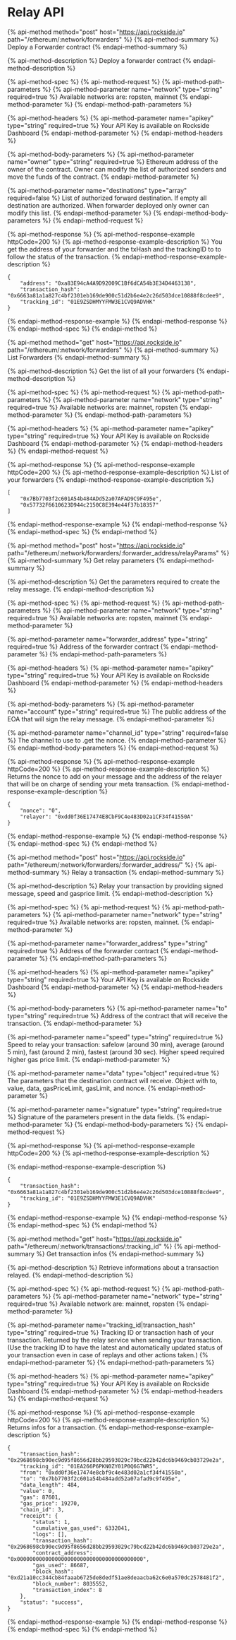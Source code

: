 # Relay API

{% api-method method="post" host="https://api.rockside.io" path="/ethereum/:network/forwarders" %}
{% api-method-summary %}
Deploy a Forwarder contract
{% endapi-method-summary %}

{% api-method-description %}
Deploy a forwarder contract
{% endapi-method-description %}

{% api-method-spec %}
{% api-method-request %}
{% api-method-path-parameters %}
{% api-method-parameter name="network" type="string" required=true %}
Available networks are: ropsten, mainnet
{% endapi-method-parameter %}
{% endapi-method-path-parameters %}

{% api-method-headers %}
{% api-method-parameter name="apikey" type="string" required=true %}
Your API Key is available on Rockside Dashboard
{% endapi-method-parameter %}
{% endapi-method-headers %}

{% api-method-body-parameters %}
{% api-method-parameter name="owner" type="string" required=true %}
Ethereum address of the owner of the contract. Owner can modify the list of authorized senders and move the funds of the contract.
{% endapi-method-parameter %}

{% api-method-parameter name="destinations" type="array" required=false %}
List of authorized forward destination. If empty all destination are authorized. When forwarder deployed only owner can modify this list.
{% endapi-method-parameter %}
{% endapi-method-body-parameters %}
{% endapi-method-request %}

{% api-method-response %}
{% api-method-response-example httpCode=200 %}
{% api-method-response-example-description %}
You get the address of your forwarder and the txHash and the trackingID to to follow the status of the transaction.
{% endapi-method-response-example-description %}

```text
{
    "address": "0xa83E94cA4A9D92009C1Bf6dCA54b3E34D4463138",
    "transaction_hash": "0x6663a81a1a827c4bf2301eb169de900c51d2b6e4e2c26d503dce10888f8cdee9",
    "tracking_id": "01E9ZSDHMYYFMW3E1CVQ9ADVHK"
}
```
{% endapi-method-response-example %}
{% endapi-method-response %}
{% endapi-method-spec %}
{% endapi-method %}

{% api-method method="get" host="https://api.rockside.io" path="/ethereum/:network/forwarders" %}
{% api-method-summary %}
List Forwarders
{% endapi-method-summary %}

{% api-method-description %}
Get the list of all your forwarders
{% endapi-method-description %}

{% api-method-spec %}
{% api-method-request %}
{% api-method-path-parameters %}
{% api-method-parameter name="network" type="string" required=true %}
Available networks are: mainnet, ropsten
{% endapi-method-parameter %}
{% endapi-method-path-parameters %}

{% api-method-headers %}
{% api-method-parameter name="apikey" type="string" required=true %}
Your API Key is available on Rockside Dashboard
{% endapi-method-parameter %}
{% endapi-method-headers %}
{% endapi-method-request %}

{% api-method-response %}
{% api-method-response-example httpCode=200 %}
{% api-method-response-example-description %}
List of your forwarders
{% endapi-method-response-example-description %}

```
[
    "0x7Bb7703f2c601A54b484ADd52a07AFAD9C9F495e",
    "0x57732F6610623D944c2150C8E394e44f37b18357"
]
```
{% endapi-method-response-example %}
{% endapi-method-response %}
{% endapi-method-spec %}
{% endapi-method %}

{% api-method method="post" host="https://api.rockside.io" path="/ethereum/:network/forwarders/:forwarder\_address/relayParams" %}
{% api-method-summary %}
Get relay parameters
{% endapi-method-summary %}

{% api-method-description %}
Get the parameters required to create the relay message.
{% endapi-method-description %}

{% api-method-spec %}
{% api-method-request %}
{% api-method-path-parameters %}
{% api-method-parameter name="network" type="string" required=true %}
Available networks are: ropsten, mainnet
{% endapi-method-parameter %}

{% api-method-parameter name="forwarder\_address" type="string" required=true %}
Address of the forwarder contract
{% endapi-method-parameter %}
{% endapi-method-path-parameters %}

{% api-method-headers %}
{% api-method-parameter name="apikey" type="string" required=true %}
Your API Key is available on Rockside Dashboard
{% endapi-method-parameter %}
{% endapi-method-headers %}

{% api-method-body-parameters %}
{% api-method-parameter name="account" type="string" required=true %}
The public address of the EOA that will sign the relay message.
{% endapi-method-parameter %}

{% api-method-parameter name="channel\_id" type="string" required=false %}
The channel to use to .get the nonce.
{% endapi-method-parameter %}
{% endapi-method-body-parameters %}
{% endapi-method-request %}

{% api-method-response %}
{% api-method-response-example httpCode=200 %}
{% api-method-response-example-description %}
Returns the nonce to add on your message and the address of the relayer that will be on charge of sending your meta transaction.
{% endapi-method-response-example-description %}

```text
{
    "nonce": "0",
    "relayer": "0xdd0f36E17474E8CbF9C4e483D02a1CF34f41550A"
}
```
{% endapi-method-response-example %}
{% endapi-method-response %}
{% endapi-method-spec %}
{% endapi-method %}

{% api-method method="post" host="https://api.rockside.io" path="/ethereum/:network/forwarders/:forwarder\_address/" %}
{% api-method-summary %}
Relay a transaction
{% endapi-method-summary %}

{% api-method-description %}
Relay your transaction by providing signed message, speed and gasprice limit.
{% endapi-method-description %}

{% api-method-spec %}
{% api-method-request %}
{% api-method-path-parameters %}
{% api-method-parameter name="network" type="string" required=true %}
Available networks are: ropsten, mainnet.
{% endapi-method-parameter %}

{% api-method-parameter name="forwarder\_address" type="string" required=true %}
Address of the forwarder contract
{% endapi-method-parameter %}
{% endapi-method-path-parameters %}

{% api-method-headers %}
{% api-method-parameter name="apikey" type="string" required=true %}
Your API Key is available on Rockside Dashboard
{% endapi-method-parameter %}
{% endapi-method-headers %}

{% api-method-body-parameters %}
{% api-method-parameter name="to" type="string" required=true %}
Address of the contract that will receive the transaction.
{% endapi-method-parameter %}

{% api-method-parameter name="speed" type="string" required=true %}
Speed to relay your transaction: safelow \(around 30 min\), average \(around 5 min\), fast \(around 2 min\), fastest \(around 30 sec\). Higher speed required higher gas price limit.
{% endapi-method-parameter %}

{% api-method-parameter name="data" type="object" required=true %}
The parameters that the destination contract will receive. Object with to, value, data, gasPriceLimit, gasLimit, and nonce.
{% endapi-method-parameter %}

{% api-method-parameter name="signature" type="string" required=true %}
Signature of the parameters present in the data fields.
{% endapi-method-parameter %}
{% endapi-method-body-parameters %}
{% endapi-method-request %}

{% api-method-response %}
{% api-method-response-example httpCode=200 %}
{% api-method-response-example-description %}

{% endapi-method-response-example-description %}

```text
{
    "transaction_hash": "0x6663a81a1a827c4bf2301eb169de900c51d2b6e4e2c26d503dce10888f8cdee9",
    "tracking_id": "01E9ZSDHMYYFMW3E1CVQ9ADVHK"
}
```
{% endapi-method-response-example %}
{% endapi-method-response %}
{% endapi-method-spec %}
{% endapi-method %}

{% api-method method="get" host="https://api.rockside.io" path="/ethereum/:network/transactions/:tracking\_id" %}
{% api-method-summary %}
Get transaction infos
{% endapi-method-summary %}

{% api-method-description %}
Retrieve informations about a transaction relayed.
{% endapi-method-description %}

{% api-method-spec %}
{% api-method-request %}
{% api-method-path-parameters %}
{% api-method-parameter name="network" type="string" required=true %}
Available network are: mainnet, ropsten
{% endapi-method-parameter %}

{% api-method-parameter name="tracking\_id\|transaction\_hash" type="string" required=true %}
Tracking ID or transaction hash of your transaction. Returned by the relay service when sending your transaction. \(Use the tracking ID to have the latest and automatically updated status of your transaction even in case of replays and other actions taken.\)
{% endapi-method-parameter %}
{% endapi-method-path-parameters %}

{% api-method-headers %}
{% api-method-parameter name="apikey" type="string" required=true %}
Your API Key is available on Rockside Dashboard
{% endapi-method-parameter %}
{% endapi-method-headers %}
{% endapi-method-request %}

{% api-method-response %}
{% api-method-response-example httpCode=200 %}
{% api-method-response-example-description %}
Returns infos for a transaction.
{% endapi-method-response-example-description %}

```text
{
    "transaction_hash": "0x2968698cb90ec9d95f8656d28bb29593029c79bcd22b42dc6b9469cb03729e2a",
    "tracking_id": "01EA266P6PKN0ZY01P0Q6G7WR5",
    "from": "0xdd0f36e17474e8cbf9c4e483d02a1cf34f41550a",
    "to": "0x7bb7703f2c601a54b484add52a07afad9c9f495e",
    "data_length": 484,
    "value": 0,
    "gas": 87601,
    "gas_price": 19270,
    "chain_id": 3,
    "receipt": {
        "status": 1,
        "cumulative_gas_used": 6332041,
        "logs": [],
        "transaction_hash": "0x2968698cb90ec9d95f8656d28bb29593029c79bcd22b42dc6b9469cb03729e2a",
        "contract_address": "0x0000000000000000000000000000000000000000",
        "gas_used": 86687,
        "block_hash": "0xd21a10cc344cb84faaab6725de8dedf51ae8deaacba62c6e0a570dc2578481f2",
        "block_number": 8035552,
        "transaction_index": 8
    },
    "status": "success",
}
```
{% endapi-method-response-example %}
{% endapi-method-response %}
{% endapi-method-spec %}
{% endapi-method %}

